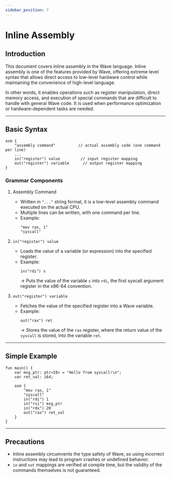 ```yaml
---
sidebar_position: 7
---
```


# Inline Assembly

## Introduction

This document covers inline assembly in the Wave language.
Inline assembly is one of the features provided by Wave, offering extreme level syntax that allows direct access to low-level hardware control while maintaining the convenience of high-level language.

In other words, it enables operations such as register manipulation, direct memory access, and execution of special commands that are difficult to handle with general Wave code. It is used when performance optimization or hardware-dependent tasks are needed.

---

## Basic Syntax

```wave
asm {
    "assembly command"          // actual assembly code (one command per line)
    ...
    in("register") value         // input register mapping
    out("register") variable      // output register mapping
}
```

### Grammar Components

1. Assembly Command
   - Written in `"..."` string format, it is a low-level assembly command executed on the actual CPU.
   - Multiple lines can be written, with one command per line.
   - Example:
        ```wave
        "mov rax, 1"
        "syscall"
        ```

2. `in("register") value`
   - Loads the value of a variable (or expression) into the specified register.
   - Example:
        ```wave
        in("rdi") s
        ```
     -> Puts the value of the variable `s` into `rdi`, the first syscall argument register in the x86-64 convention.

3. `out("register") variable`
   - Fetches the value of the specified register into a Wave variable.
   - Example:
        ```wave
        out("rax") ret
        ```
     -> Stores the value of the `rax` register, where the return value of the `syscall` is stored, into the variable `ret`.

---

## Simple Example

```wave
fun main() {
    var msg_ptr: ptr<I8> = "Hello from syscall!\n";
    var ret_val: i64;

    asm {
        "mov rax, 1"
        "syscall"
        in("rdi") 1
        in("rsi") msg_ptr
        in("rdx") 20
        out("rax") ret_val
    }
}
```

---

## Precautions

- Inline assembly circumvents the type safety of Wave, so using incorrect instructions may lead to program crashes or undefined behavior.
- `in` and `out` mappings are verified at compile time, but the validity of the commands themselves is not guaranteed.
